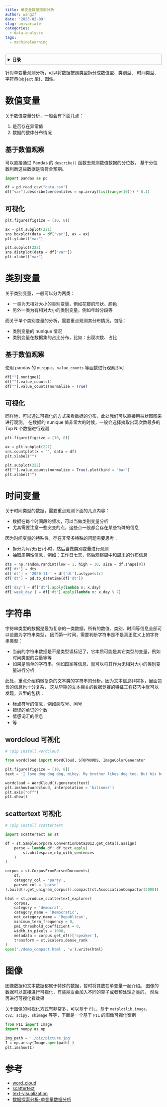 ```yaml
---
title: 单变量数据探索分析
author: wangzf
date: '2023-02-09'
slug: univariate
categories:
  - data analysis
tags:
  - machinelearning
---
```


<style>
details {
    border: 1px solid #aaa;
    border-radius: 4px;
    padding: .5em .5em 0;
}
summary {
    font-weight: bold;
    margin: -.5em -.5em 0;
    padding: .5em;
}
details[open] {
    padding: .5em;
}
details[open] summary {
    border-bottom: 1px solid #aaa;
    margin-bottom: .5em;
}
img {
    pointer-events: none;
}
</style>

<details><summary>目录</summary><p>

- [数值变量](#数值变量)
    - [基于数值观察](#基于数值观察)
    - [可视化](#可视化)
- [类别变量](#类别变量)
    - [基于数值观察](#基于数值观察-1)
    - [可视化](#可视化-1)
- [时间变量](#时间变量)
- [字符串](#字符串)
    - [wordcloud 可视化](#wordcloud-可视化)
    - [scattertext 可视化](#scattertext-可视化)
- [图像](#图像)
- [参考](#参考)
</p></details><p></p>

针对单变量观测分析，可以将数据按照类型拆分成数值型、类别型、
时间类型、字符串(`object` 型)、图像。

# 数值变量

关于数值变量分析，一般会有下面几点：

1. 是否存在异常值
2. 数据的整体分布情况

## 基于数值观察

可以直接通过 Pandas 的 `describe()` 函数去观测数值数据的分位数，
基于分位数判断这些数据是否符合预期。

```python
import pandas as pd

df = pd.read_csv("data.csv")
df["var"].describe(percentiles = np.array(list(range(10))) * 0.1)
```

## 可视化

```python
plt.figure(figsize = (10, 8))

ax = plt.subplot(221)
sns.boxplot(data = df["var"], ax = ax)
plt.ylabel("var")

plt.subplot(222)
sns.distplot(data = df["var"])
plt.xlabel("var")
```

# 类别变量

关于类别变量，一般可以分为两类：

* 一类为无相对大小的类别变量，例如花瓣的形状、颜色
* 另外一类为有相对大小的类别变量，例如年龄分段等

而关于单个类别变量的分析，需要重点观测其分布情况，包括：

* 类别变量的 nunique 情况
* 类别变量在数据集的占比分布，比如：出现次数、占比

## 基于数值观察

使用 pandas 的 `nunique`、`value_counts` 等函数进行观察即可

```python
df[""].nunique()
df[""].value_counts()
df[""].value_counts(normalize = True)
```

## 可视化

同样地，可以通过可视化的方式来看数据的分布，此处我们可以直接用柱状图图来进行观测。
在数据的 nunique 值非常大的时候，一般会选择摘取出现次数最多的 Top N 个数据进行观测

```python
plt.figure(figsize = (10, 8))

ax = plt.subplot(221)
sns.countplot(x = "", data = df)
plt.xlabel("")

plt.subplot(222)
df[""].value_counts(normalize = True).plot(kind = "bar")
plt.xlabel("")
```

# 时间变量

关于时间类型的数据，需要重点观测下面的几点内容：

* 数据在每个时间段的频次，可以当做类别变量分析
* 尤其需要注意一些突变的点，这些点一般都会存在某些特殊的信息

因为时间变量的特殊性，存在非常多特殊的问题需要思考：

* 拆分为月/天/日/小时，然后当做类别变量进行观测
* 抽取周期性信息，例如：工作日七天，然后观察周中和周末的分布信息

```python
dts = np.random.randint(low = 1, high = 30, size = df.shape[0])
df['dt'] = dts
df['dt'] = '2020-11-' + df['dt'].astype(str)
df['dt'] = pd.to_datetime(df['dt'])

df['day'] = df['dt'].apply(lambda x: x.day)
df['week_day'] = df['dt'].apply(lambda x: x.day % 7) 
```

# 字符串

字符串类型的数据是最为复杂的一类数据，所有的数值、类别、时间等信息全部可以设置为字符串类型，
因而第一时间，需要判断字符串是不是真正意义上的字符串类型：

* 当前的字符串数据是不是类型误标记了，它本质可能是其它类型的变量，例如时间类型的变量等等
* 如果是简单的字符串，例如国家等信息，就可以将其作为无相对大小的类别变量进行分析

此处，重点介绍稍微复杂的文本类的字符串的分析。因为文本信息非常多，里面包含的信息也十分复杂，
这从早期的文本相关的数据竞赛的特征工程技巧中就可以发现，典型的包括：

* 标点符号的信息，例如感叹号、问号
* 错误的单词的个数
* 情感词汇的信息
* 等

## wordcloud 可视化

```python
# !pip install wordcloud

from wordcloud import WordCloud, STOPWORDS, ImageColorGenerator  

plt.figure(figsize = [10, 8])
text = 'I love dog dog dog, mikey. My brother likes dog too. But his brother likes cats.' 

wordcloud = WordCloud().generate(text)  
plt.imshow(wordcloud, interpolation = 'bilinear')
plt.axis("off")
plt.show() 
```

## scattertext 可视化

```python
# !pip install scattertext

import scattertext as st

df = st.SampleCorpora.ConventionData2012.get_data().assign(
    parse = lambda df: df.text.apply(
        st.whitespace_nlp_with_sentences
    )
)

corpus = st.CorpusFromParsedDocuments(
    df, 
    category_col = 'party', 
    parsed_col = 'parse'
).build().get_unigram_corpus().compact(st.AssociationCompactor(2000))

html = st.produce_scattertext_explorer(
    corpus,
    category = 'democrat', 
    category_name = 'Democratic', 
    not_category_name = 'Republican',
    minimum_term_frequency = 0, 
    pmi_threshold_coefficient = 0,
    width_in_pixels = 1000, 
    metadata = corpus.get_df()['speaker'],
    transform = st.Scalers.dense_rank
)
open('./demo_compact.html', 'w').write(html)
```

# 图像

图像数据和文本数据都属于特殊的数据，暂时将其放在单变量一起介绍。
图像的数据可以直接进行可视化，有些朋友会加入不同的算子或者预处理之类的，
然后再进行可视化看效果

关于图像的可视化方式有非常多，可以基于 `PIL`、基于 `matplotlib.image`、
`cv2`、`scipy`、`skimage` 等等，下面是一个基于 `PIL` 的图像可视化案例

```python
from PIL import Image
import numpy as np 

img_path = './pic/picture.jpg'
I = np.array(Image.open(path) )
plt.imshow(I) 
```

# 参考

* [word_cloud](https://github.com/amueller/word_cloud)
* [scattertext](https://github.com/JasonKessler/scattertext)
* [text-visualization](https://kanoki.org/2019/03/17/text-data-visualization-in-python/)
* [数据探索分析-单变量数据分析](https://mp.weixin.qq.com/s?__biz=Mzk0NDE5Nzg1Ng==&mid=2247493208&idx=1&sn=0b78caad1b06fe2b18da50c84cea4f23&chksm=c32affd7f45d76c19af81f32e2bc730e33f436c956ffa024098d9ad6857a617c90eddd9ba307&cur_album_id=1701045138849906691&scene=189#wechat_redirect)
